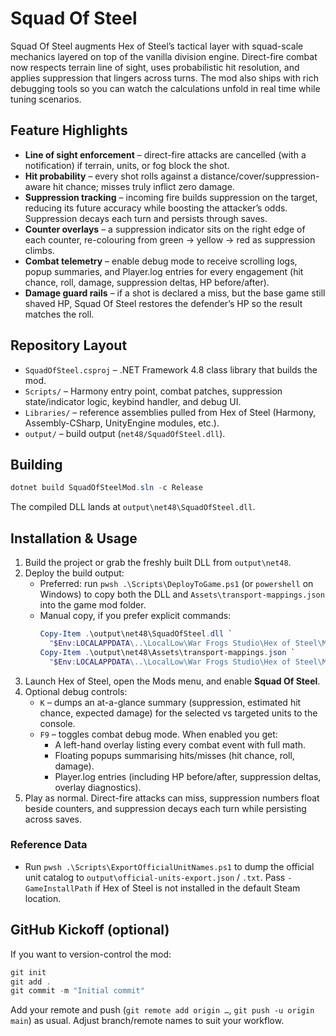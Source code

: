 # Squad Of Steel

Squad Of Steel augments Hex of Steel’s tactical layer with squad-scale mechanics layered on top of the vanilla division engine. Direct-fire combat now respects terrain line of sight, uses probabilistic hit resolution, and applies suppression that lingers across turns. The mod also ships with rich debugging tools so you can watch the calculations unfold in real time while tuning scenarios.

## Feature Highlights

- **Line of sight enforcement** – direct-fire attacks are cancelled (with a notification) if terrain, units, or fog block the shot.
- **Hit probability** – every shot rolls against a distance/cover/suppression-aware hit chance; misses truly inflict zero damage.
- **Suppression tracking** – incoming fire builds suppression on the target, reducing its future accuracy while boosting the attacker’s odds. Suppression decays each turn and persists through saves.
- **Counter overlays** – a suppression indicator sits on the right edge of each counter, re-colouring from green → yellow → red as suppression climbs.
- **Combat telemetry** – enable debug mode to receive scrolling logs, popup summaries, and Player.log entries for every engagement (hit chance, roll, damage, suppression deltas, HP before/after).
- **Damage guard rails** – if a shot is declared a miss, but the base game still shaved HP, Squad Of Steel restores the defender’s HP so the result matches the roll.

## Repository Layout

- `SquadOfSteel.csproj` – .NET Framework 4.8 class library that builds the mod.
- `Scripts/` – Harmony entry point, combat patches, suppression state/indicator logic, keybind handler, and debug UI.
- `Libraries/` – reference assemblies pulled from Hex of Steel (Harmony, Assembly-CSharp, UnityEngine modules, etc.).
- `output/` – build output (`net48/SquadOfSteel.dll`).

## Building

```powershell
dotnet build SquadOfSteelMod.sln -c Release
```

The compiled DLL lands at `output\net48\SquadOfSteel.dll`.

## Installation & Usage

1. Build the project or grab the freshly built DLL from `output\net48`.
2. Deploy the build output:
   - Preferred: run `pwsh .\Scripts\DeployToGame.ps1` (or `powershell` on Windows) to copy both the DLL and `Assets\transport-mappings.json` into the game mod folder.
   - Manual copy, if you prefer explicit commands:
     ```powershell
     Copy-Item .\output\net48\SquadOfSteel.dll `
       "$Env:LOCALAPPDATA\..\LocalLow\War Frogs Studio\Hex of Steel\MODS\Squad Of Steel\Libraries\SquadOfSteel.dll" -Force
     Copy-Item .\output\net48\Assets\transport-mappings.json `
       "$Env:LOCALAPPDATA\..\LocalLow\War Frogs Studio\Hex of Steel\MODS\Squad Of Steel\Libraries\transport-mappings.json" -Force
     ```
3. Launch Hex of Steel, open the Mods menu, and enable **Squad Of Steel**.
4. Optional debug controls:
   - `K` – dumps an at-a-glance summary (suppression, estimated hit chance, expected damage) for the selected vs targeted units to the console.
   - `F9` – toggles combat debug mode. When enabled you get:
     - A left-hand overlay listing every combat event with full math.
     - Floating popups summarising hits/misses (hit chance, roll, damage).
     - Player.log entries (including HP before/after, suppression deltas, overlay diagnostics).
5. Play as normal. Direct-fire attacks can miss, suppression numbers float beside counters, and suppression decays each turn while persisting across saves.

### Reference Data

- Run `pwsh .\Scripts\ExportOfficialUnitNames.ps1` to dump the official unit catalog to `output\official-units-export.json` / `.txt`. Pass `-GameInstallPath` if Hex of Steel is not installed in the default Steam location.

## GitHub Kickoff (optional)

If you want to version-control the mod:

```powershell
git init
git add .
git commit -m "Initial commit"
```

Add your remote and push (`git remote add origin …`, `git push -u origin main`) as usual. Adjust branch/remote names to suit your workflow.
